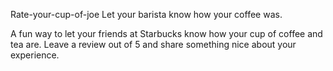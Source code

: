 Rate-your-cup-of-joe
Let your barista know how your coffee was.

A fun way to let your friends at Starbucks know how your cup of coffee and tea are. Leave a review out of 5 and share something nice about your experience.
